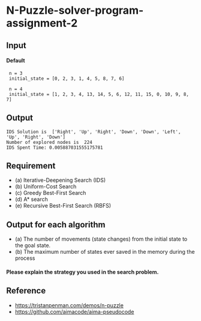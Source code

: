 # N-Puzzle-solver-program-assignment-2

## Input


#### Default
```
 n = 3
 initial_state = [0, 2, 3, 1, 4, 5, 8, 7, 6]

 n = 4
 initial_state = [1, 2, 3, 4, 13, 14, 5, 6, 12, 11, 15, 0, 10, 9, 8, 7]
```
 
## Output
 
```
IDS Solution is  ['Right', 'Up', 'Right', 'Down', 'Down', 'Left', 'Up', 'Right', 'Down']
Number of explored nodes is  224
IDS Spent Time: 0.005887031555175781
```

## Requirement
* (a) Iterative-Deepening Search (IDS)
* (b) Uniform-Cost Search
* (c) Greedy Best-First Search
* (d) A* search
* (e) Recursive Best-First Search (RBFS)

## Output for each algorithm
* (a) The number of movements (state changes) from the initial state to the goal state.
* (b) The maximum number of states ever saved in the memory during the process

#### Please explain the strategy you used in the search problem.

## Reference
* https://tristanpenman.com/demos/n-puzzle
* https://github.com/aimacode/aima-pseudocode